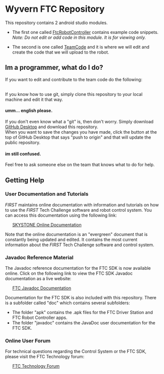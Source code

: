 # Wyvern FTC Repository
This repository contains 2 android studio modules.

* The first one called [FtcRobotController](https://github.com/aneeley05/SkyStone/tree/master/FtcRobotController) contains example code snippets.
<br>*Note: Do not edit or add code in this module. It is for viewing only.*

* The second is one called [TeamCode](https://github.com/aneeley05/SkyStone/tree/master/TeamCode) and it is where we will edit and create the code that we will upload to the robot.

## Im a programmer, what do I do?
If you want to edit and contribute to the team code do the following:<br><br>

If you know how to use git, simply clone this repository to your local machine and edit it that way.

#### umm... english please.
If you don't even know what a "git" is, then don't worry. Simply download [GitHub Desktop](https://desktop.github.com/) and download this repository. 
<br>When you want to save the changes you have made, click the button at the top of GitHub Desktop that says "push to origin" and that will update the public repository.

#### im still confused.
Feel free to ask someone else on the team that knows what to do for help.

## Getting Help
### User Documentation and Tutorials
*FIRST* maintains online documentation with information and tutorials on how to use the *FIRST* Tech Challenge software and robot control system.  You can access this documentation using the following link:

&nbsp;&nbsp;&nbsp;&nbsp;&nbsp;&nbsp;[SKYSTONE Online Documentation](https://github.com/FIRST-Tech-Challenge/SKYSTONE/wiki)

Note that the online documentation is an "evergreen" document that is constantly being updated and edited.  It contains the most current information about the *FIRST* Tech Challenge software and control system.

### Javadoc Reference Material
The Javadoc reference documentation for the FTC SDK is now available online.  Click on the following link to view the FTC SDK Javadoc documentation as a live website:

&nbsp;&nbsp;&nbsp;&nbsp;&nbsp;&nbsp;[FTC Javadoc Documentation](https://first-tech-challenge.github.io/SkyStone/)

Documentation for the FTC SDK is also included with this repository.  There is a subfolder called "doc" which contains several subfolders:

 * The folder "apk" contains the .apk files for the FTC Driver Station and FTC Robot Controller apps.
 * The folder "javadoc" contains the JavaDoc user documentation for the FTC SDK.

### Online User Forum
For technical questions regarding the Control System or the FTC SDK, please visit the FTC Technology forum:

&nbsp;&nbsp;&nbsp;&nbsp;&nbsp;&nbsp;[FTC Technology Forum](https://ftcforum.usfirst.org/forumdisplay.php?156-FTC-Technology)

